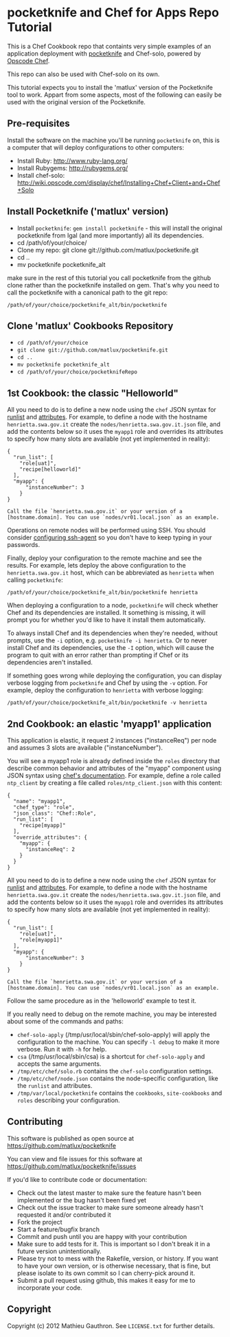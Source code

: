 pocketknife and Chef for Apps Repo Tutorial
===========================================

 This is a Chef Cookbook repo that containts very simple examples of an application deployment with [pocketknife](https://github.com/matlux/pocketknife) and Chef-solo, powered by [Opscode Chef](http://www.opscode.com/chef/).

This repo can also be used with Chef-solo on its own.

This tutorial expects you to install the 'matlux' version of the Pocketknife tool to work. Appart from some aspects, most of the following can easily be used with the original version of the Pocketknife.

Pre-requisites
--------------

Install the software on the machine you'll be running `pocketknife` on, this is a computer that will deploy configurations to other computers:

* Install Ruby: http://www.ruby-lang.org/
* Install Rubygems: http://rubygems.org/
* Install chef-solo: http://wiki.opscode.com/display/chef/Installing+Chef+Client+and+Chef+Solo

Install Pocketknife ('matlux' version)
--------------------------------------

* Install `pocketknife`: `gem install pocketknife` - this will install the original pocketknife from Igal (and more importantly) all its dependencies.
* cd /path/of/your/choice/
* Clone my repo: git clone git://github.com/matlux/pocketknife.git
* cd ..
* mv pocketknife pocketknife_alt

make sure in the rest of this tutorial you call pocketknife from the github clone rather than the pocketknife installed on gem. That's why you need to call the pocketknife with a canonical path to the git repo:

    /path/of/your/choice/pocketknife_alt/bin/pocketknife

Clone 'matlux' Cookbooks Repository
-----------------------------------

* `cd /path/of/your/choice`
* `git clone git://github.com/matlux/pocketknife.git`
* `cd ..`
* `mv pocketknife pocketknife_alt`
* `cd /path/of/your/choice/pocketknifeRepo`

1st Cookbook: the classic "Helloworld"
------------------------------------

All you need to do is to define a new node using the `chef` JSON syntax for [runlist](http://wiki.opscode.com/display/chef/Setting+the+run_list+in+JSON+during+run+time) and [attributes](http://wiki.opscode.com/display/chef/Attributes). For example, to define a node with the hostname `henrietta.swa.gov.it` create the `nodes/henrietta.swa.gov.it.json` file, and add the contents below so it uses the `myapp1` role and overrides its attributes to specify how many slots are available (not yet implemented in reality):

    {
      "run_list": [
        "role[uat]",
        "recipe[helloworld]"
      ],
      "myapp": {
          "instanceNumber": 3
        }
    }

    Call the file `henrietta.swa.gov.it` or your version of a [hostname.domain]. You can use `nodes/vr01.local.json` as an example.
    

Operations on remote nodes will be performed using SSH. You should consider [configuring ssh-agent](http://mah.everybody.org/docs/ssh) so you don't have to keep typing in your passwords.

Finally, deploy your configuration to the remote machine and see the results. For example, lets deploy the above configuration to the `henrietta.swa.gov.it` host, which can be abbreviated as `henrietta` when calling `pocketknife`:

    /path/of/your/choice/pocketknife_alt/bin/pocketknife henrietta

When deploying a configuration to a node, `pocketknife` will check whether Chef and its dependencies are installed. It something is missing, it will prompt you for whether you'd like to have it install them automatically.

To always install Chef and its dependencies when they're needed, without prompts, use the `-i` option, e.g. `pocketknife -i henrietta`. Or to never install Chef and its dependencies, use the `-I` option, which will cause the program to quit with an error rather than prompting if Chef or its dependencies aren't installed.

If something goes wrong while deploying the configuration, you can display verbose logging from `pocketknife` and Chef by using the `-v` option. For example, deploy the configuration to `henrietta` with verbose logging:

    /path/of/your/choice/pocketknife_alt/bin/pocketknife -v henrietta


    

2nd Cookbook: an elastic 'myapp1' application
------------------------------------------

This application is elastic, it request 2 instances ("instanceReq") per node and assumes 3 slots are available ("instanceNumber").

You will see a myapp1 role is already defined inside the `roles` directory that describe common behavior and attributes of the "myapp" component using JSON syntax using [chef's documentation](http://wiki.opscode.com/display/chef/Roles#Roles-AsJSON). For example, define a role called `ntp_client` by creating a file called `roles/ntp_client.json` with this content:

    {
      "name": "myapp1",
      "chef_type": "role",
      "json_class": "Chef::Role",
      "run_list": [
        "recipe[myapp]"
      ],
      "override_attributes": {
        "myapp": {
          "instanceReq": 2
        }
      }
    }

All you need to do is to define a new node using the `chef` JSON syntax for [runlist](http://wiki.opscode.com/display/chef/Setting+the+run_list+in+JSON+during+run+time) and [attributes](http://wiki.opscode.com/display/chef/Attributes). For example, to define a node with the hostname `henrietta.swa.gov.it` create the `nodes/henrietta.swa.gov.it.json` file, and add the contents below so it uses the `myapp1` role and overrides its attributes to specify how many slots are available (not yet implemented in reality):

    {
      "run_list": [
        "role[uat]",
        "role[myapp1]"
      ],
      "myapp": {
          "instanceNumber": 3
        }
    }

    Call the file `henrietta.swa.gov.it` or your version of a [hostname.domain]. You can use `nodes/vr01.local.json` as an example.
    
 Follow the same procedure as in the 'helloworld' example to test it.

If you really need to debug on the remote machine, you may be interested about some of the commands and paths:

* `chef-solo-apply` (/tmp/usr/local/sbin/chef-solo-apply) will apply the configuration to the machine. You can specify `-l debug` to make it more verbose. Run it with `-h` for help.
* `csa` (/tmp/usr/local/sbin/csa) is a shortcut for `chef-solo-apply` and accepts the same arguments.
* `/tmp/etc/chef/solo.rb` contains the `chef-solo` configuration settings.
* `/tmp/etc/chef/node.json` contains the node-specific configuration, like the `runlist` and attributes.
* `/tmp/var/local/pocketknife` contains the `cookbooks`, `site-cookbooks` and `roles` describing your configuration.

Contributing
------------

This software is published as open source at https://github.com/matlux/pocketknife

You can view and file issues for this software at https://github.com/matlux/pocketknife/issues

If you'd like to contribute code or documentation:

* Check out the latest master to make sure the feature hasn't been implemented or the bug hasn't been fixed yet
* Check out the issue tracker to make sure someone already hasn't requested it and/or contributed it
* Fork the project
* Start a feature/bugfix branch
* Commit and push until you are happy with your contribution
* Make sure to add tests for it. This is important so I don't break it in a future version unintentionally.
* Please try not to mess with the Rakefile, version, or history. If you want to have your own version, or is otherwise necessary, that is fine, but please isolate to its own commit so I can cherry-pick around it.
* Submit a pull request using github, this makes it easy for me to incorporate your code.

Copyright
---------

Copyright (c) 2012 Mathieu Gauthron. See `LICENSE.txt` for further details.
